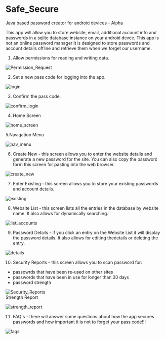 # Safe_Secure
Java based password creator for android devices - Alpha

This app will allow you to store website, email, additional account info and passwords in a sqlite database instance on your android devce. This app is not an online password manager it is designed to store passwords and account details offline and retrieve them when we forget our username.

1. Allow permissions for reading and writing data.  
  
![Permission_Request](https://user-images.githubusercontent.com/53543712/112972602-c5390300-9193-11eb-8738-88636f711981.PNG)

2. Set a new pass code for logging into the app.  
  
![login](https://user-images.githubusercontent.com/53543712/112972646-d124c500-9193-11eb-8a65-e00eb6a4cc5b.PNG)

3. Confirm the pass code.  
  
![confirm_login](https://user-images.githubusercontent.com/53543712/112972682-daae2d00-9193-11eb-91fb-4402af32bb19.PNG)

4. Home Screen  
  
![home_screen](https://user-images.githubusercontent.com/53543712/112972758-f1ed1a80-9193-11eb-93a1-d9c9450dff64.PNG)

5.Navigation Menu  
  
![nav_menu](https://user-images.githubusercontent.com/53543712/112972838-0af5cb80-9194-11eb-9a4e-ee144f5967b9.PNG)

6. Create New - this screen allows you to enter the website details and generate a new password for the site. You can also copy the password form this screen for pasting into the web browser.  
  
![create_new](https://user-images.githubusercontent.com/53543712/112972935-24971300-9194-11eb-8194-015d60a80ba1.PNG)

7. Enter Existing - this screen allows you to store your existing passwords and account details.  
  
![existing](https://user-images.githubusercontent.com/53543712/112973244-72ac1680-9194-11eb-9fce-6ebbed96ec53.PNG)

8. Website List - this screen lists all the entries in the database by website name. It also allows for dynamically searching.  
  
![list_accounts](https://user-images.githubusercontent.com/53543712/112973512-c28add80-9194-11eb-8bb4-4095d890be70.PNG)

9. Password Details - if you click an entry on the Website List it will display the password details. It also allows for editing thedetails or deleting the entry.  
  
![details](https://user-images.githubusercontent.com/53543712/112973613-e4846000-9194-11eb-8927-f00e744b6b51.PNG)

10. Security Reports - this screen allows you to scan password for:
- passowrds that have been re-used on other sites
- passwords that have been in use for longer than 30 days
- password strength  
  
![Security_Reports](https://user-images.githubusercontent.com/53543712/112973794-07af0f80-9195-11eb-8de0-253f91c3f0f0.PNG)  
Strength Report  
  
![strength_report](https://user-images.githubusercontent.com/53543712/112974211-8efc8300-9195-11eb-9e11-3fff75dae059.PNG)

11. FAQ's - there will answer some questions about how the app secures passwords and how important it is not to forget your pass code!!!  
  
![faqs](https://user-images.githubusercontent.com/53543712/112974465-da169600-9195-11eb-824c-b18d93c89fbd.PNG)
